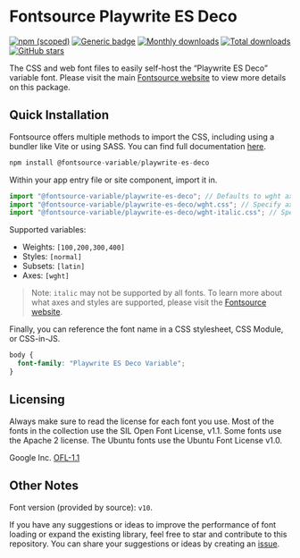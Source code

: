 # Fontsource Playwrite ES Deco

[![npm (scoped)](https://img.shields.io/npm/v/@fontsource-variable/playwrite-es-deco?color=brightgreen)](https://www.npmjs.com/package/@fontsource-variable/playwrite-es-deco) [![Generic badge](https://img.shields.io/badge/fontsource-passing-brightgreen)](https://github.com/fontsource/fontsource) [![Monthly downloads](https://badgen.net/npm/dm/@fontsource-variable/playwrite-es-deco)](https://github.com/fontsource/fontsource) [![Total downloads](https://badgen.net/npm/dt/@fontsource-variable/playwrite-es-deco)](https://github.com/fontsource/fontsource) [![GitHub stars](https://img.shields.io/github/stars/fontsource/fontsource.svg?style=social&label=Star)](https://github.com/fontsource/fontsource/stargazers)

The CSS and web font files to easily self-host the “Playwrite ES Deco” variable font. Please visit the main [Fontsource website](https://fontsource.org/fonts/playwrite-es-deco) to view more details on this package.

## Quick Installation

Fontsource offers multiple methods to import the CSS, including using a bundler like Vite or using SASS. You can find full documentation [here](https://fontsource.org/docs/getting-started/introduction).

```javascript
npm install @fontsource-variable/playwrite-es-deco
```

Within your app entry file or site component, import it in.

```javascript
import "@fontsource-variable/playwrite-es-deco"; // Defaults to wght axis
import "@fontsource-variable/playwrite-es-deco/wght.css"; // Specify axis
import "@fontsource-variable/playwrite-es-deco/wght-italic.css"; // Specify axis and style
```

Supported variables:
- Weights: `[100,200,300,400]`
- Styles: `[normal]`
- Subsets: `[latin]`
- Axes: `[wght]`

> Note: `italic` may not be supported by all fonts. To learn more about what axes and styles are supported, please visit the [Fontsource website](https://fontsource.org/fonts/playwrite-es-deco).

Finally, you can reference the font name in a CSS stylesheet, CSS Module, or CSS-in-JS.

```css
body {
  font-family: "Playwrite ES Deco Variable";
}
```

## Licensing
Always make sure to read the license for each font you use. Most of the fonts in the collection use the SIL Open Font License, v1.1. Some fonts use the Apache 2 license. The Ubuntu fonts use the Ubuntu Font License v1.0.

Google Inc.
[OFL-1.1](http://scripts.sil.org/OFL)

## Other Notes
Font version (provided by source): `v10`.

If you have any suggestions or ideas to improve the performance of font loading or expand the existing library, feel free to star and contribute to this repository. You can share your suggestions or ideas by creating an [issue](https://github.com/fontsource/fontsource/issues).